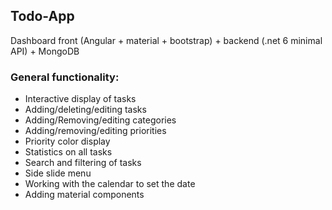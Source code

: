 ## Todo-App
Dashboard front (Angular + material + bootstrap) + backend (.net 6 minimal API) + MongoDB


### General functionality:
* Interactive display of tasks
* Adding/deleting/editing tasks
* Adding/Removing/editing categories
* Adding/removing/editing priorities
* Priority color display
* Statistics on all tasks
* Search and filtering of tasks
* Side slide menu
* Working with the calendar to set the date
* Adding material components
